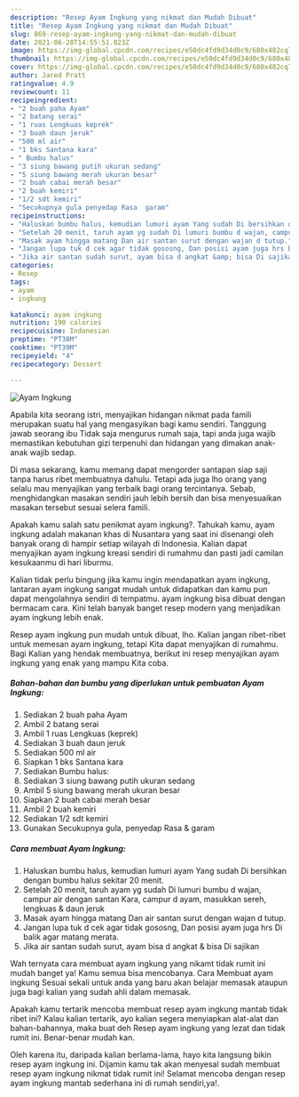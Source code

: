 ```yaml
---
description: "Resep Ayam Ingkung yang nikmat dan Mudah Dibuat"
title: "Resep Ayam Ingkung yang nikmat dan Mudah Dibuat"
slug: 869-resep-ayam-ingkung-yang-nikmat-dan-mudah-dibuat
date: 2021-06-28T14:55:51.023Z
image: https://img-global.cpcdn.com/recipes/e50dc4fd9d34d0c9/680x482cq70/ayam-ingkung-foto-resep-utama.jpg
thumbnail: https://img-global.cpcdn.com/recipes/e50dc4fd9d34d0c9/680x482cq70/ayam-ingkung-foto-resep-utama.jpg
cover: https://img-global.cpcdn.com/recipes/e50dc4fd9d34d0c9/680x482cq70/ayam-ingkung-foto-resep-utama.jpg
author: Jared Pratt
ratingvalue: 4.9
reviewcount: 11
recipeingredient:
- "2 buah paha Ayam"
- "2 batang serai"
- "1 ruas Lengkuas keprek"
- "3 buah daun jeruk"
- "500 ml air"
- "1 bks Santana kara"
- " Bumbu halus"
- "3 siung bawang putih ukuran sedang"
- "5 siung bawang merah ukuran besar"
- "2 buah cabai merah besar"
- "2 buah kemiri"
- "1/2 sdt kemiri"
- "Secukupnya gula penyedap Rasa  garam"
recipeinstructions:
- "Haluskan bumbu halus, kemudian lumuri ayam Yang sudah Di bersihkan dengan bumbu halus sekitar 20 menit."
- "Setelah 20 menit, taruh ayam yg sudah Di lumuri bumbu d wajan, campur air dengan santan Kara, campur d ayam, masukkan sereh, lengkuas &amp; daun jeruk"
- "Masak ayam hingga matang Dan air santan surut dengan wajan d tutup."
- "Jangan lupa tuk d cek agar tidak gososng, Dan posisi ayam juga hrs Di balik agar matang merata."
- "Jika air santan sudah surut, ayam bisa d angkat &amp; bisa Di sajikan"
categories:
- Resep
tags:
- ayam
- ingkung

katakunci: ayam ingkung 
nutrition: 190 calories
recipecuisine: Indonesian
preptime: "PT38M"
cooktime: "PT39M"
recipeyield: "4"
recipecategory: Dessert

---
```



![Ayam Ingkung](https://img-global.cpcdn.com/recipes/e50dc4fd9d34d0c9/680x482cq70/ayam-ingkung-foto-resep-utama.jpg)

Apabila kita seorang istri, menyajikan hidangan nikmat pada famili merupakan suatu hal yang mengasyikan bagi kamu sendiri. Tanggung jawab seorang ibu Tidak saja mengurus rumah saja, tapi anda juga wajib memastikan kebutuhan gizi terpenuhi dan hidangan yang dimakan anak-anak wajib sedap.

Di masa  sekarang, kamu memang dapat mengorder santapan siap saji tanpa harus ribet membuatnya dahulu. Tetapi ada juga lho orang yang selalu mau menyajikan yang terbaik bagi orang tercintanya. Sebab, menghidangkan masakan sendiri jauh lebih bersih dan bisa menyesuaikan masakan tersebut sesuai selera famili. 



Apakah kamu salah satu penikmat ayam ingkung?. Tahukah kamu, ayam ingkung adalah makanan khas di Nusantara yang saat ini disenangi oleh banyak orang di hampir setiap wilayah di Indonesia. Kalian dapat menyajikan ayam ingkung kreasi sendiri di rumahmu dan pasti jadi camilan kesukaanmu di hari liburmu.

Kalian tidak perlu bingung jika kamu ingin mendapatkan ayam ingkung, lantaran ayam ingkung sangat mudah untuk didapatkan dan kamu pun dapat mengolahnya sendiri di tempatmu. ayam ingkung bisa dibuat dengan bermacam cara. Kini telah banyak banget resep modern yang menjadikan ayam ingkung lebih enak.

Resep ayam ingkung pun mudah untuk dibuat, lho. Kalian jangan ribet-ribet untuk memesan ayam ingkung, tetapi Kita dapat menyajikan di rumahmu. Bagi Kalian yang hendak membuatnya, berikut ini resep menyajikan ayam ingkung yang enak yang mampu Kita coba.

<!--inarticleads1-->

##### Bahan-bahan dan bumbu yang diperlukan untuk pembuatan Ayam Ingkung:

1. Sediakan 2 buah paha Ayam
1. Ambil 2 batang serai
1. Ambil 1 ruas Lengkuas (keprek)
1. Sediakan 3 buah daun jeruk
1. Sediakan 500 ml air
1. Siapkan 1 bks Santana kara
1. Sediakan  Bumbu halus:
1. Sediakan 3 siung bawang putih ukuran sedang
1. Ambil 5 siung bawang merah ukuran besar
1. Siapkan 2 buah cabai merah besar
1. Ambil 2 buah kemiri
1. Sediakan 1/2 sdt kemiri
1. Gunakan Secukupnya gula, penyedap Rasa &amp; garam




<!--inarticleads2-->

##### Cara membuat Ayam Ingkung:

1. Haluskan bumbu halus, kemudian lumuri ayam Yang sudah Di bersihkan dengan bumbu halus sekitar 20 menit.
1. Setelah 20 menit, taruh ayam yg sudah Di lumuri bumbu d wajan, campur air dengan santan Kara, campur d ayam, masukkan sereh, lengkuas &amp; daun jeruk
1. Masak ayam hingga matang Dan air santan surut dengan wajan d tutup.
1. Jangan lupa tuk d cek agar tidak gososng, Dan posisi ayam juga hrs Di balik agar matang merata.
1. Jika air santan sudah surut, ayam bisa d angkat &amp; bisa Di sajikan




Wah ternyata cara membuat ayam ingkung yang nikamt tidak rumit ini mudah banget ya! Kamu semua bisa mencobanya. Cara Membuat ayam ingkung Sesuai sekali untuk anda yang baru akan belajar memasak ataupun juga bagi kalian yang sudah ahli dalam memasak.

Apakah kamu tertarik mencoba membuat resep ayam ingkung mantab tidak ribet ini? Kalau kalian tertarik, ayo kalian segera menyiapkan alat-alat dan bahan-bahannya, maka buat deh Resep ayam ingkung yang lezat dan tidak rumit ini. Benar-benar mudah kan. 

Oleh karena itu, daripada kalian berlama-lama, hayo kita langsung bikin resep ayam ingkung ini. Dijamin kamu tak akan menyesal sudah membuat resep ayam ingkung nikmat tidak rumit ini! Selamat mencoba dengan resep ayam ingkung mantab sederhana ini di rumah sendiri,ya!.

